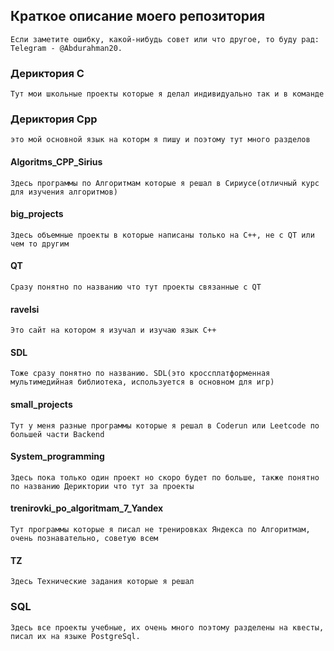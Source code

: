 ## Краткое описание моего репозитория
    
    Если заметите ошибку, какой-нибудь совет или что другое, то буду рад: Telegram - @Abdurahman20.

### Дериктория С
    
    Тут мои школьные проекты которые я делал индивидуально так и в команде

### Дериктория Сpp

    это мой основной язык на которм я пишу и поэтому тут много разделов

#### Algoritms_CPP_Sirius

    Здесь программы по Алгоритмам которые я решал в Сириусе(отличный курс для изучения алгоритмов)

#### big_projects

    Здесь объемные проекты в которые написаны только на С++, не c QT или чем то другим

#### QT

    Сразу понятно по названию что тут проекты связанные с QT

#### ravelsi

    Это сайт на котором я изучал и изучаю язык C++

#### SDL

    Тоже сразу понятно по названию. SDL(это кроссплатформенная мультимедийная библиотека, используется в основном для игр)

#### small_projects

    Тут у меня разные программы которые я решал в Coderun или Leetcode по большей части Backend

#### System_programming

    Здесь пока только один проект но скоро будет по больше, также понятно по названию Дериктории что тут за проекты

#### trenirovki_po_algoritmam_7_Yandex

    Тут программы которые я писал не тренировках Яндекса по Алгоритмам, очень познавательно, советую всем

#### TZ
    
    Здесь Технические задания которые я решал

### SQL

    Здесь все проекты учебные, их очень много поэтому разделены на квесты, писал их на языке PostgreSql.